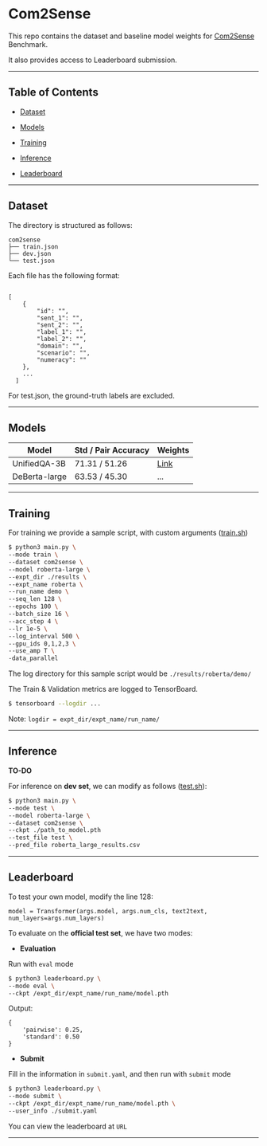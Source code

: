 

# Com2Sense


This repo contains the dataset and baseline model weights for 
[Com2Sense](https://arxiv.org/abs/2106.00969) Benchmark.

It also provides access to Leaderboard submission.

---

  
 
## Table of Contents

  

-  [Dataset](#Dataset)

-  [Models](#Models)

-  [Training](#Training)

-  [Inference](#Inference)

-  [Leaderboard](#Leaderboard)
  
---

  

## Dataset

The directory is structured as follows:
 
```
com2sense
├── train.json
├── dev.json
└── test.json
```

Each file has the following format:

```

[   
    {
        "id": "",
        "sent_1": "",
        "sent_2": "",
        "label_1": "",
        "label_2": "",
        "domain": "", 
        "scenario": "",
        "numeracy": ""
    },
    ...
  ]

```

For test.json, the ground-truth labels are excluded.

---

## Models

| Model             | Std / Pair Accuracy | Weights  |
| ---------         | ------------------- | --------- |
| UnifiedQA-3B      | 71.31 / 51.26       | [Link](https://drive.google.com/file/d/1uQnxZAkSoDc8JEmESzTl0XVE8kHpm_10/view?usp=sharing)|
| DeBerta-large     | 63.53 / 45.30       | ... |



---

## Training

For training we provide a sample script, with custom arguments ([train.sh](./train.sh))
  

```bash
$ python3 main.py \
--mode train \
--dataset com2sense \
--model roberta-large \
--expt_dir ./results \
--expt_name roberta \
--run_name demo \
--seq_len 128 \
--epochs 100 \
--batch_size 16 \
--acc_step 4 \
--lr 1e-5 \
--log_interval 500 \
--gpu_ids 0,1,2,3 \
--use_amp T \
-data_parallel
```

The log directory for this sample script would be `./results/roberta/demo/`

The Train & Validation metrics are logged to TensorBoard.
 
```bash
$ tensorboard --logdir ...
```

Note: `logdir = expt_dir/expt_name/run_name/`


---

 
## Inference
   
**TO-DO**

For inference on **dev set**, we can modify as follows ([test.sh](./test.sh)):
  

```bash
$ python3 main.py \
--mode test \
--model roberta-large \
--dataset com2sense \
--ckpt ./path_to_model.pth
--test_file test \
--pred_file roberta_large_results.csv 
```
---
   

## Leaderboard

To test your own model, modify the line 128:
```
model = Transformer(args.model, args.num_cls, text2text, num_layers=args.num_layers)
```

To evaluate on the **official test set**, we have two modes:

- **Evaluation**

Run with `eval` mode
    
```bash
$ python3 leaderboard.py \
--mode eval \
--ckpt /expt_dir/expt_name/run_name/model.pth
```

Output:

```
{
    'pairwise': 0.25,
    'standard': 0.50
}
```

- **Submit**

Fill in the information in `submit.yaml`, and then run with `submit` mode
    
```bash
$ python3 leaderboard.py \
--mode submit \
--ckpt /expt_dir/expt_name/run_name/model.pth \
--user_info ./submit.yaml
```

You can view the leaderboard at `URL`

---
